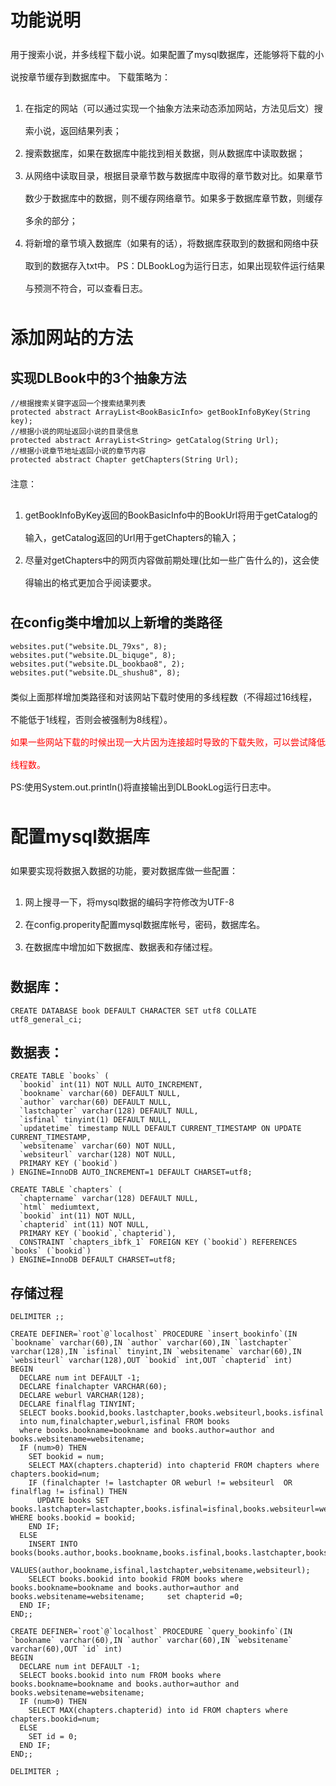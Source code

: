 <style>
p{line-height:36px;}
li{line-height:36px;}
</style>

# 功能说明
用于搜索小说，并多线程下载小说。如果配置了mysql数据库，还能够将下载的小说按章节缓存到数据库中。 
下载策略为：  
1. 在指定的网站（可以通过实现一个抽象方法来动态添加网站，方法见后文）搜索小说，返回结果列表；
2. 搜索数据库，如果在数据库中能找到相关数据，则从数据库中读取数据；
3. 从网络中读取目录，根据目录章节数与数据库中取得的章节数对比。如果章节数少于数据库中的数据，则不缓存网络章节。如果多于数据库章节数，则缓存多余的部分；
4. 将新增的章节填入数据库（如果有的话），将数据库获取到的数据和网络中获取到的数据存入txt中。 
PS：DLBookLog为运行日志，如果出现软件运行结果与预测不符合，可以查看日志。

# 添加网站的方法
## 实现DLBook中的3个抽象方法
```
//根据搜索关键字返回一个搜索结果列表
protected abstract ArrayList<BookBasicInfo> getBookInfoByKey(String key);
//根据小说的网址返回小说的目录信息
protected abstract ArrayList<String> getCatalog(String Url);
//根据小说章节地址返回小说的章节内容
protected abstract Chapter getChapters(String Url);
```
注意：  
1. getBookInfoByKey返回的BookBasicInfo中的BookUrl将用于getCatalog的输入，getCatalog返回的Url用于getChapters的输入；
2. 尽量对getChapters中的网页内容做前期处理(比如一些广告什么的)，这会使得输出的格式更加合乎阅读要求。 
 
## 在config类中增加以上新增的类路径  
```
websites.put("website.DL_79xs", 8);
websites.put("website.DL_biquge", 8);
websites.put("website.DL_bookbao8", 2);
websites.put("website.DL_shushu8", 8);
```
类似上面那样增加类路径和对该网站下载时使用的多线程数（不得超过16线程，不能低于1线程，否则会被强制为8线程）。  
<font color="red">
如果一些网站下载的时候出现一大片因为连接超时导致的下载失败，可以尝试降低线程数。
</font>  
PS:使用System.out.println()将直接输出到DLBookLog运行日志中。 


# 配置mysql数据库

如果要实现将数据入数据的功能，要对数据库做一些配置：  
1. 网上搜寻一下，将mysql数据的编码字符修改为UTF-8  
2. 在config.properity配置mysql数据库帐号，密码，数据库名。  
3. 在数据库中增加如下数据库、数据表和存储过程。

## 数据库：
```
CREATE DATABASE book DEFAULT CHARACTER SET utf8 COLLATE utf8_general_ci;
```
## 数据表： 
```
CREATE TABLE `books` (  
  `bookid` int(11) NOT NULL AUTO_INCREMENT,  
  `bookname` varchar(60) DEFAULT NULL,  
  `author` varchar(60) DEFAULT NULL,  
  `lastchapter` varchar(128) DEFAULT NULL,  
  `isfinal` tinyint(1) DEFAULT NULL,  
  `updatetime` timestamp NULL DEFAULT CURRENT_TIMESTAMP ON UPDATE CURRENT_TIMESTAMP,  
  `websitename` varchar(60) NOT NULL,  
  `websiteurl` varchar(128) NOT NULL,  
  PRIMARY KEY (`bookid`)  
) ENGINE=InnoDB AUTO_INCREMENT=1 DEFAULT CHARSET=utf8;

CREATE TABLE `chapters` (  
  `chaptername` varchar(128) DEFAULT NULL,  
  `html` mediumtext,  
  `bookid` int(11) NOT NULL,  
  `chapterid` int(11) NOT NULL,  
  PRIMARY KEY (`bookid`,`chapterid`),  
  CONSTRAINT `chapters_ibfk_1` FOREIGN KEY (`bookid`) REFERENCES `books` (`bookid`)  
) ENGINE=InnoDB DEFAULT CHARSET=utf8;  
```
## 存储过程  
```
DELIMITER ;;

CREATE DEFINER=`root`@`localhost` PROCEDURE `insert_bookinfo`(IN `bookname` varchar(60),IN `author` varchar(60),IN `lastchapter` varchar(128),IN `isfinal` tinyint,IN `websitename` varchar(60),IN `websiteurl` varchar(128),OUT `bookid` int,OUT `chapterid` int)  
BEGIN  
  DECLARE num int DEFAULT -1;  
  DECLARE finalchapter VARCHAR(60);    
  DECLARE weburl VARCHAR(128);  
  DECLARE finalflag TINYINT;  
  SELECT books.bookid,books.lastchapter,books.websiteurl,books.isfinal  
  into num,finalchapter,weburl,isfinal FROM books  
  where books.bookname=bookname and books.author=author and books.websitename=websitename;  
  IF (num>0) THEN  
    SET bookid = num;  
    SELECT MAX(chapters.chapterid) into chapterid FROM chapters where chapters.bookid=num;  
    IF (finalchapter != lastchapter OR weburl != websiteurl  OR finalflag != isfinal) THEN  
      UPDATE books SET books.lastchapter=lastchapter,books.isfinal=isfinal,books.websiteurl=websiteurl WHERE books.bookid = bookid;  
    END IF;  
  ELSE  
    INSERT INTO books(books.author,books.bookname,books.isfinal,books.lastchapter,books.websitename,books.websiteurl)   
    VALUES(author,bookname,isfinal,lastchapter,websitename,websiteurl);  
    SELECT books.bookid into bookid FROM books where books.bookname=bookname and books.author=author and books.websitename=websitename;     set chapterid =0;  
  END IF;  
END;;  

CREATE DEFINER=`root`@`localhost` PROCEDURE `query_bookinfo`(IN `bookname` varchar(60),IN `author` varchar(60),IN `websitename` varchar(60),OUT `id` int)  
BEGIN  
  DECLARE num int DEFAULT -1;  
  SELECT books.bookid into num FROM books where books.bookname=bookname and books.author=author and books.websitename=websitename;  
  IF (num>0) THEN  
    SELECT MAX(chapters.chapterid) into id FROM chapters where chapters.bookid=num;  
  ELSE  
    SET id = 0;  
  END IF;  
END;;  

DELIMITER ;  
```

